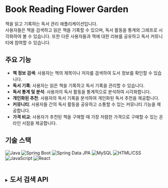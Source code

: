 # Book Reading Flower Garden

책을 읽고 기록하는 독서 관리 애플리케이션입니다.  
사용자들은 책을 검색하고 읽은 책을 기록할 수 있으며, 독서 활동을 통계와 그래프로 시각화하여 볼 수 있습니다. 또한 다른 사용자들과 책에 대한 리뷰를 공유하고 독서 커뮤니티에 참여할 수 있습니다.

## 주요 기능

- **책 정보 검색**: 사용자는 책의 제목이나 저자를 검색하여 도서 정보를 확인할 수 있습니다.
- **독서 기록**: 사용자는 읽은 책을 기록하고 독서 기록을 관리할 수 있습니다.
- **독서 통계 및 분석**: 사용자의 독서 활동을 통계적으로 분석하여 시각화합니다.
- **개인화된 추천**: 사용자의 독서 기록을 분석하여 개인화된 독서 추천을 제공합니다.
- **커뮤니티**: 사용자들 간의 독서 활동을 공유하고 소통할 수 있는 커뮤니티 기능을 제공합니다.
- **가격 비교**: 사용자가 추천된 책을 구매할 때 가장 저렴한 가격으로 구매할 수 있는 온라인 서점을 제공합니다.

## 기술 스택

![Java](https://img.shields.io/badge/Java-007396?style=for-the-badge&logo=java&logoColor=white)
![Spring Boot](https://img.shields.io/badge/Spring_Boot-6DB33F?style=for-the-badge&logo=spring-boot)
![Spring Data JPA](https://img.shields.io/badge/Spring_Data_JPA-6DB33F?style=for-the-badge&logo=spring-data)
![MySQL](https://img.shields.io/badge/MySQL-4479A1?style=for-the-badge&logo=mysql&logoColor=white)
![HTML/CSS](https://img.shields.io/badge/HTML/CSS-E34F26?style=for-the-badge&logo=html5&logoColor=white)
![JavaScript](https://img.shields.io/badge/JavaScript-F7DF1E?style=for-the-badge&logo=javascript&logoColor=black)
![React](https://img.shields.io/badge/React-61DAFB?style=for-the-badge&logo=react&logoColor=white)


<details>
  <summary>
    <div style="display: inline-block;"><h2>도서 검색 API</h2></div>
  </summary>

후보로 선택한 도서 검색 API는 다음과 같습니다.

- **[Naver API](https://developers.naver.com/docs/serviceapi/search/book/book.md#%EC%B1%85-%EA%B2%80%EC%83%89-%EA%B2%B0%EA%B3%BC-%EC%A1%B0%ED%9A%8C)**
- **[Kakao API](https://developers.kakao.com/docs/latest/ko/daum-search/dev-guide#search-book)**
- **[Aladin API](https://blog.aladin.co.kr/openapi/6695306)**

각각의 API의 특징은 다음과 같습니다.
</details>
